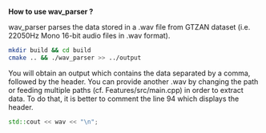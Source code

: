 **How to use wav_parser ?**

wav_parser parses the data stored in a .wav file from GTZAN dataset (i.e. 22050Hz Mono 16-bit audio files in .wav format).

```bash
mkdir build && cd build
cmake .. && ./wav_parser >> ../output
```

You will obtain an output which contains the data separated by a comma, followed by the header.
You can provide another .wav by changing the path or feeding multiple paths (cf. Features/src/main.cpp) in order to extract data.
To do that, it is better to comment the line 94 which displays the header.

```c++
std::cout << wav << "\n";
```